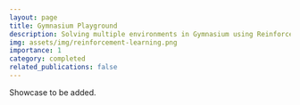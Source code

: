 ```yaml
---
layout: page
title: Gymnasium Playground
description: Solving multiple environments in Gymnasium using Reinforcement Learning.
img: assets/img/reinforcement-learning.png
importance: 1
category: completed
related_publications: false
---
```


Showcase to be added.
